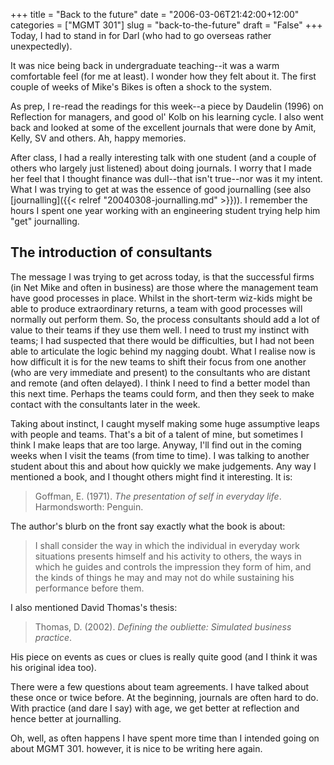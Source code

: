 +++
title = "Back to the future"
date = "2006-03-06T21:42:00+12:00"
categories = ["MGMT 301"]
slug = "back-to-the-future"
draft = "False"
+++
Today, I had to stand in for Darl (who had to go overseas rather
unexpectedly).

It was nice being back in undergraduate teaching--it was a warm
comfortable feel (for me at least). I wonder how they felt about it.
The first couple of weeks of Mike's Bikes is often a shock to the
system.

As prep, I re-read the readings for this week--a piece by Daudelin
(1996) on Reflection for managers, and good ol' Kolb on his learning
cycle. I also went back and looked at some of the excellent journals
that were done by Amit, Kelly, SV and others. Ah, happy memories.

After class, I had a really interesting talk with one student (and a
couple of others who largely just listened) about doing journals. I
worry that I made her feel that I thought finance was dull--that isn't
true--nor was it my intent. What I was trying to get at was the
essence of good journalling (see also
[journalling]({{< relref "20040308-journalling.md" >}})).
I remember the hours I spent one year working with an engineering
student trying help him "get" journalling.

## The introduction of consultants

 The message I was trying to
get across today, is that the successful firms (in Net Mike and often
in business) are those where the management team have good processes
in place. Whilst in the short-term wiz-kids might be able to produce
extraordinary returns, a team with good processes will normally out
perform them. So, the process consultants should add a lot of value
to their teams if they use them well. I need to trust my instinct with
teams; I had suspected that there would be difficulties, but I
had not been able to articulate the logic behind my nagging doubt.
What I realise now is how difficult it is for the new teams to shift
their focus from one another (who are very immediate and present) to
the consultants who are distant and remote (and often delayed). I
think I need to find a better model than this next time. Perhaps the
teams could form, and then they seek to make contact with the
consultants later in the week.

Taking about instinct, I caught myself making some huge assumptive
leaps with people and teams. That's a bit of a talent of mine, but
sometimes I think I make leaps that are too large. Anyway, I'll find
out in the coming weeks when I visit the teams (from time to time). I
was talking to another student about this and about how quickly we
make judgements. Any way I mentioned a book, and I thought others
might find it interesting. It is:

> Goffman, E. (1971). _The presentation of self in everyday life_.
> Harmondsworth: Penguin.

The author's blurb on the front say exactly what the book is about:

> I shall consider the way in which the individual in everyday work
> situations presents himself and his activity to others, the ways
> in which he guides and controls the impression they form of him,
and
> the kinds of things he may and may not do while sustaining his
> performance before them.

I also mentioned David Thomas's thesis:

> Thomas, D. (2002). _Defining the oubliette: Simulated business
> practice_.

His piece on events as cues or clues is really quite good (and I think
it was his original idea too).

There were a few questions about team agreements. I have talked about
these once or twice before. At the beginning, journals are often hard
to do. With practice (and dare I say) with age, we get better at
reflection and hence better at journalling.

Oh, well, as often happens I have spent more time than I intended going
on about MGMT 301. however, it is nice to be writing here again.

